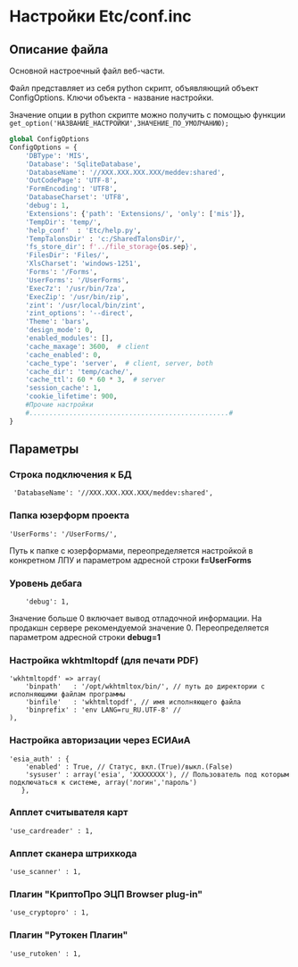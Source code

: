 # Настройки Etc/conf.inc

## Описание файла

Основной настроечный файл веб-части.

Файл представляет из себя python скрипт, объявляющий объект ConfigOptions. Ключи объекта - название настройки. 

Значение опции в python скрипте можно получить с помощью функции ```get_option('НАЗВАНИЕ_НАСТРОЙКИ',ЗНАЧЕНИЕ_ПО_УМОЛЧАНИЮ);```
 
```python
global ConfigOptions
ConfigOptions = {
    'DBType': 'MIS',
    'Database': 'SqliteDatabase',
    'DatabaseName': '//XXX.XXX.XXX.XXX/meddev:shared',
    'OutCodePage': 'UTF-8',
    'FormEncoding': 'UTF8',
    'DatabaseCharset': 'UTF8',
    'debug': 1,
    'Extensions': {'path': 'Extensions/', 'only': ['mis']},
    'TempDir': 'temp/',
    'help_conf'  : 'Etc/help.py',
	'TempTalonsDir' : 'c:/SharedTalonsDir/',
    'fs_store_dir': f'../file_storage{os.sep}',
    'FilesDir': 'Files/',
    'XlsCharset': 'windows-1251',
    'Forms': '/Forms',
    'UserForms': '/UserForms',
    'Exec7z': '/usr/bin/7za',
    'ExecZip': '/usr/bin/zip',
    'zint': '/usr/local/bin/zint',
    'zint_options': '--direct',
    'Theme': 'bars',
    'design_mode': 0,
    'enabled_modules': [],
    'cache_maxage': 3600,  # client
    'cache_enabled': 0,
    'cache_type': 'server',  # client, server, both
    'cache_dir': 'temp/cache/',
    'cache_ttl': 60 * 60 * 3,  # server
    'session_cache': 1,
    'cookie_lifetime': 900,
	#Прочие настройки
	#..................................................#
}	
```

## Параметры

### Строка подключения к БД

```
 'DatabaseName': '//XXX.XXX.XXX.XXX/meddev:shared',
```

### Папка юзерформ проекта

```
'UserForms': '/UserForms/',
```

Путь к папке с юзерформами, переопределяется настройкой в конкретном ЛПУ и параметром адресной строки **f=UserForms**

### Уровень дебага

```
	'debug': 1,
```

Значение больше 0 включает вывод отладочной информации. На продакшн сервере рекомендуемой значение 0.
Переопределяется параметром адресной строки **debug=1**


### Настройка wkhtmltopdf (для печати PDF)

```
'wkhtmltopdf' => array(
    'binpath'   : '/opt/wkhtmltox/bin/', // путь до директории с исполняющими файлам программы
    'binfile'   : 'wkhtmltopdf', // имя исполняющего файла
    'binprefix' : 'env LANG=ru_RU.UTF-8' // 
),
```

### Настройка авторизации через ЕСИАиА

```
'esia_auth' : {
    'enabled' : True, // Статус, вкл.(True)/выкл.(False)
    'sysuser' : array('esia', 'XXXXXXXX'), // Пользователь под которым подключаться к системе, array('логин','пароль')
   },
```

### Апплет считывателя карт

```
'use_cardreader' : 1,
```

### Апплет сканера штрихкода

```
'use_scanner' : 1,
```

### Плагин "КриптоПро ЭЦП Browser plug-in"

```
'use_cryptopro' : 1,
```

### Плагин "Рутокен Плагин"

```
'use_rutoken' : 1,
```